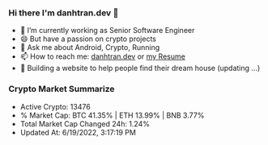 ### Hi there I'm danhtran.dev 👋

- 🔭 I’m currently working as Senior Software Engineer
- 😄 But have a passion on crypto projects
- 💬 Ask me about Android, Crypto, Running 
- 📫 How to reach me: <a href="https://danhtran.dev" target="_blank">danhtran.dev</a> or <a href="Developer-Resume.pdf" target="_blank">my Resume</a>
- 🌱 Building a website to help people find their dream house (updating ...)

### Crypto Market Summarize
- Active Crypto: 13476
- % Market Cap: BTC 41.35% | ETH 13.99% | BNB 3.77%
- Total Market Cap Changed 24h: 1.24%
- Updated At: 6/19/2022, 3:17:19 PM
